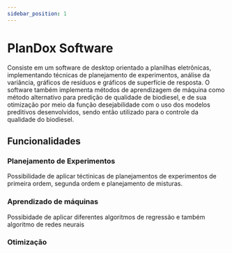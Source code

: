 ```yaml
---
sidebar_position: 1
---
```


# PlanDox Software

Consiste em um software de desktop orientado a planilhas eletrônicas, implementando técnicas de planejamento de experimentos, análise da variância, gráficos de resíduos e gráficos de superfície de resposta. O software também implementa métodos de aprendizagem de máquina como método alternativo para predição de qualidade de biodiesel, e de sua otimização por meio da função desejabilidade com o uso dos modelos preditivos desenvolvidos, sendo então utilizado para o controle da qualidade do biodiesel.

## Funcionalidades

### Planejamento de Experimentos

Possibilidade de aplicar téctinicas de planejamentos de experimentos de primeira ordem, segunda ordem e planejamento de misturas.

### Aprendizado de máquinas

Possibidade de aplicar diferentes algoritmos de regressão e também algoritmo de redes neurais

### Otimização